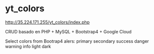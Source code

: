 # yt_colors

http://35.224.171.255/yt_colors/index.php

CRUD basado en PHP + MySQL + Bootstrap4 + Google Cloud

Select colors from Bootrap4 alers:
primary 
secondary
success
danger
warning
info
light
dark
